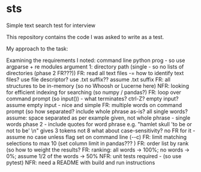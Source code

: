 # sts
Simple text search test for interview

This repository contains the code I was asked to write as a test.

My approach to the task:

Examining the requirements I noted:
  command line python prog - so use argparse + re modules
  argument 1: directory path (single - so no lists of directories (phase 2 FR???))
  FR: read all text files -= how to identify text files? use file descriptor? use .txt suffix??
                                        assume .txt suffix
  FR: all structures to be in-memory (so no Whoosh or Lucerne here)
  NFR: looking for efficient indexing for searching (so numpy / pandas?)
  FR: loop over command prompt (so input()) - what terminates? ctrl-Z? empty input?
                                        assume empty input - nice and simple
  FR: multiple words on command prompt (so how separated? include whole phrase as-is? all single words?
                                        assume: space separated as per example given, not whole phrase - single words
                                        phase 2 - include quotes for word phrase e.g. "hamlet skull 'to be or not to be' \n" gives 3 tokens not 8
                                        what about case-sensitivity? no FR for it - assume no case unless flag set on command line   (--c)
FR: limit matching selections to max 10 (set column limit in pandas??? )
FR: order list by rank (so how to weight the results?
          FR: ranking: all words -> 100%; no words -> 0%; 
                           assume 1/2 of the words -> 50%
NFR: unit tests required - (so use pytest)
NFR: need a README with build and run instructions
